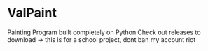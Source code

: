 # ValPaint
 Painting Program built completely on Python
 Check out releases to download ->
 this is for a school project, dont ban my account riot
